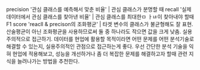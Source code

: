 


precision '관심 클래스를 예측해서 맞춘 비율' | 관심 클래스가 분명할 때
recall '실제 데이터에서 관심 클래스를 찾아낸 비율' | 관심 클래스를 최대한ㅁ ㅏㄶ이 찾아내야 할때
F1 score 'reacll & precison의 조화평균' | 타겟 변수의 클래스가 불균형해도 잘 표현. 산술평균이 아닌 조화평균을 사용하므로써 둘 중 하나라도 작으면 값을 크게 낮춤.
실용주의적으로 접근하기. 데이터를 현업에 활용할 목적이라면 어떤 문제를 어떤 분석기술로 해결할 수 있는지, 실용주의적인 관점으로 접근하는게 좋다. 우선 간단한 분석 기술을 익혀 현업에 적용해보고, 성능을 개선하거나 좀 더 복잡한 문제를 해결하고자 할때 관련 지식을 늘려나가는 방법을 추천한다.
